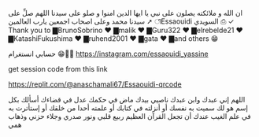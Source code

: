 ان الله و ملائكته يصلون على نبي يا ايها الدين امنوا و صلو على سيدنا 
اللهم صلِّ على سيدنا محمد وعلى اصحاب اجمعين يارب العالمين 
➚ ிEssaouidi السويدي ⎙ ✓ 
Thank you to
▇BrunoSobrino ♥
▇malik ♥
▇Guru322 ♥
▇elrebelde21 ♥
▇KatashiFukushima ♥
▇ruhend2001 ♥
▇gata ♥
▇and others 😁

حسابي انستغرام 😁🤌🏼
https://instagram.com/essaouidi_yassine

get session code from this link

https://replit.com/@anaschamali67/Essaouidi-qrcode

اللهم إني عبدك وابن عبدك ناصيي بيدك ماض في حكمك عدل في قضاءك أسألك بكل إسم هو لك سميت به نفسك أو أنزلته في كتابك أو علمته أحدا من خلقك أو إستأترت به في علم الغيب عندك أن تجعل القرآن العظيم ربيع قلبي ونور صدري وجلاء حزني وذهاب همي

